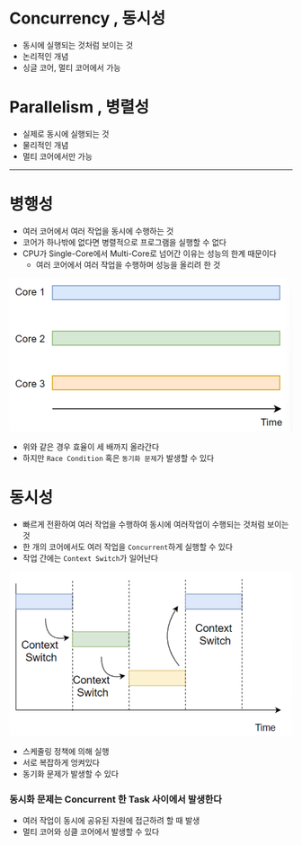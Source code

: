 # Concurrency , 동시성
* 동시에 실행되는 것처럼 보이는 것
* 논리적인 개념
* 싱글 코어, 멀티 코어에서 가능

# Parallelism , 병렬성
* 실제로 동시에 실행되는 것
* 물리적인 개념
* 멀티 코어에서만 가능

- - -
# 병행성
* 여러 코어에서 여러 작업을 동시에 수행하는 것
* 코어가 하나밖에 없다면 병렬적으로 프로그램을 실행할 수 없다
* CPU가 Single-Core에서 Multi-Core로 넘어간 이유는 성능의 한계 때문이다
  * 여러 코어에서 여러 작업을 수행하며 성능을 올리려 한 것

![img.png](img/MultiCore.png)

* 위와 같은 경우 효율이 세 배까지 올라간다
* 하지만 `Race Condition` 혹은 `동기화 문제`가 발생할 수 있다

# 동시성
* 빠르게 전환하여 여러 작업을 수행하여 동시에 여러작업이 수행되는 것처럼 보이는 것
* 한 개의 코어에서도 여러 작업을 `Concurrent`하게 실행할 수 있다
* 작업 간에는 `Context Switch`가 일어난다

![img.png](img/동시성.png)
* 스케줄링 정책에 의해 실행
* 서로 복잡하게 엉켜있다
* 동기화 문제가 발생할 수 있다

### 동시화 문제는 Concurrent 한 Task 사이에서 발생한다
* 여러 작업이 동시에 공유된 자원에 접근하려 할 때 발생
* 멀티 코어와 싱클 코어에서 발생할 수 있다